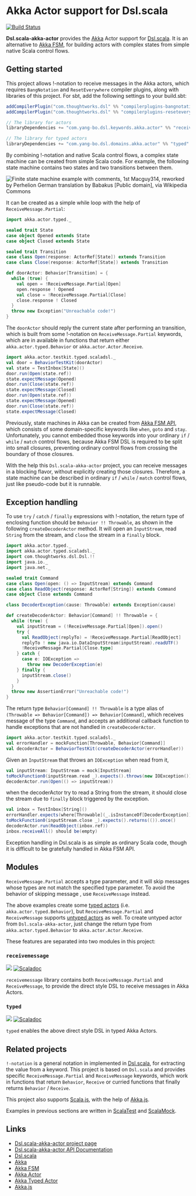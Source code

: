 # Akka Actor support for Dsl.scala

[![Build Status](https://travis-ci.org/Atry/Dsl.scala-akka-actor.svg?branch=master)](https://travis-ci.org/Atry/Dsl.scala-akka-actor)

**Dsl.scala-akka-actor** provides the [Akka](https://akka.io/) Actor support for [Dsl.scala](https://github.com/ThoughtWorksInc/Dsl.scala/). It is an alternative to [Akka FSM](https://doc.akka.io/docs/akka/current/fsm.html), for building actors with complex states from simple native Scala control flows.

## Getting started

This project allows !-notation to receive messages in the Akka actors, which requires `BangNotation` and `ResetEverywhere` compiler plugins, along with libraries of this project. For sbt, add the following settings to your build.sbt:

``` sbt
addCompilerPlugin("com.thoughtworks.dsl" %% "compilerplugins-bangnotation" % "latest.release")
addCompilerPlugin("com.thoughtworks.dsl" %% "compilerplugins-reseteverywhere" % "latest.release")

// The library for actors
libraryDependencies += "com.yang-bo.dsl.keywords.akka.actor" %% "receivemessage" % "latest.release"

// The library for typed actors
libraryDependencies += "com.yang-bo.dsl.domains.akka.actor" %% "typed" % "latest.release"
```

By combining !-notation and native Scala control flows, a complex state machine can be created from simple Scala code. For example, the following state machine contains two states and two transitions between them.

![Finite state machine example with comments, 1st Macguy314, reworked by Perhelion
German translation by Babakus [Public domain], via Wikipedia Commons](https://upload.wikimedia.org/wikipedia/commons/thumb/c/cf/Finite_state_machine_example_with_comments.svg/420px-Finite_state_machine_example_with_comments.svg.png)

It can be created as a simple while loop with the help of `ReceiveMessage.Partial`:

``` scala
import akka.actor.typed._

sealed trait State
case object Opened extends State
case object Closed extends State

sealed trait Transition
case class Open(response: ActorRef[State]) extends Transition
case class Close(response: ActorRef[State]) extends Transition

def doorActor: Behavior[Transition] = {
  while (true) {
    val open = !ReceiveMessage.Partial[Open]
    open.response ! Opened
    val close = !ReceiveMessage.Partial[Close]
    close.response ! Closed
  }
  throw new Exception("Unreachable code!")
}
```

The `doorActor` should reply the current state after performing an transition, which is built from some !-notation on `ReceiveMessage.Partial` keywords, which are in available in functions that return either `akka.actor.typed.Behavior` or `akka.actor.Actor.Receive`.

``` scala
import akka.actor.testkit.typed.scaladsl._
val door = BehaviorTestKit(doorActor)
val state = TestInbox[State]()
door.run(Open(state.ref))
state.expectMessage(Opened)
door.run(Close(state.ref))
state.expectMessage(Closed)
door.run(Open(state.ref))
state.expectMessage(Opened)
door.run(Close(state.ref))
state.expectMessage(Closed)
```

Previously, state machines in Akka can be created from [Akka FSM API](https://doc.akka.io/docs/akka/current/fsm.html), which consists of some domain-specific keywords like `when`, `goto` and `stay`. Unfortunately, you cannot embedded those keywords into your ordinary `if` / `while` / `match` control flows, because Akka FSM DSL is required to be split into small closures, preventing ordinary control flows from crossing the boundary of those closures.

With the help this `Dsl.scala-akka-actor` project, you can receive messages in a blocking flavor, without explicitly creating those closures. Therefore, a state machine can be described in ordinary `if` / `while` / `match` control flows, just like pseudo-code but it is runnable.

## Exception handling

To use `try` / `catch` / `finally` expressions with !-notation, the return type of enclosing function should be `Behavior !! Throwable`, as shown in the following `createDecoderActor` method. It will open an `InputStream`, read `String` from the stream, and `close` the stream in a `finally` block.

``` scala
import akka.actor.typed._
import akka.actor.typed.scaladsl._
import com.thoughtworks.dsl.Dsl.!!
import java.io._
import java.net._

sealed trait Command
case class Open(open: () => InputStream) extends Command
case class ReadObject(response: ActorRef[String]) extends Command
case object Close extends Command

class DecoderException(cause: Throwable) extends Exception(cause)

def createDecoderActor: Behavior[Command] !! Throwable = {
  while (true) {
    val inputStream = (!ReceiveMessage.Partial[Open]).open()
    try {
      val ReadObject(replyTo) = !ReceiveMessage.Partial[ReadObject]
      replyTo ! new java.io.DataInputStream(inputStream).readUTF()
      !ReceiveMessage.Partial[Close.type]
    } catch {
      case e: IOException =>
        throw new DecoderException(e)
    } finally {
      inputStream.close()
    }
  }
  throw new AssertionError("Unreachable code!")
}
```

The return type `Behavior[Command] !! Throwable` is a type alias of `(Throwable => Behavior[Command]) => Behavior[Command]`, which receives message of the type `Command`, and accepts an additional callback function to handle exceptions that are not handled in `createDecoderActor`.

``` scala
import akka.actor.testkit.typed.scaladsl._
val errorHandler = mockFunction[Throwable, Behavior[Command]]
val decoderActor = BehaviorTestKit(createDecoderActor(errorHandler))
```

Given an `InputStream` that throws an `IOException` when read from it,

``` scala
val inputStream: InputStream = mock[InputStream]
toMockFunction0(inputStream.read _).expects().throws(new IOException())
decoderActor.run(Open(() => inputStream))
```

when the decoderActor try to read a String from the stream, it should close the stream due to `finally` block triggered by the exception.

``` scala
val inbox = TestInbox[String]()
errorHandler.expects(where[Throwable](_.isInstanceOf[DecoderException])).returns(Behaviors.stopped)
toMockFunction0(inputStream.close _).expects().returns(()).once()
decoderActor.run(ReadObject(inbox.ref))
inbox.receiveAll() should be(empty)
```

Exception handling in Dsl.scala is as simple as ordinary Scala code, though it is difficult to be gratefully handled in Akka FSM API.

## Modules

`ReceiveMessage.Partial` accepts a type parameter, and it will skip messages whose types are not match the specified type parameter. To avoid the behavior of skipping message , use `ReceiveMessage` instead.

The above examples create some [typed actors](https://doc.akka.io/docs/akka/current/typed/actors.html) (i.e. `akka.actor.typed.Behavior`), but `ReceiveMessage.Partial` and `ReceiveMessage` supports [untyped actors](https://doc.akka.io/docs/akka/current/actors.html) as well. To create untyped actor from `Dsl.scala-akka-actor`, just change the return type from `akka.actor.typed.Behavior` to `akka.actor.Actor.Receive`.

These features are separated into two modules in this project:

### `receivemessage`

<a href="https://search.maven.org/search?q=g:com.yang-bo.dsl.keywords.akka.actor%20a:receivemessage_*"><img src="https://img.shields.io/maven-central/v/com.yang-bo.dsl.keywords.akka.actor/receivemessage_2.13.svg?label=libraryDependencies+%2B=+%22com.yang-bo.dsl.keywords.akka.actor%22+%25%25+%22receivemessage%22+%25"/></a> [![Scaladoc](https://javadoc.io/badge/com.yang-bo.dsl.keywords.akka.actor/receivemessage_2.13.svg?label=Documentation)](https://javadoc.io/page/com.yang-bo.dsl.keywords.akka.actor/receivemessage_2.13/latest/com/yang_bo/dsl/keywords/akka/actor/ReceiveMessage.html)

`receivemessage` library contains both `ReceiveMessage.Partial` and `ReceiveMessage`, to provide the direct style DSL to receive messages in Akka Actors.

### `typed`

<a href="https://search.maven.org/search?q=g:com.yang-bo.dsl.domains.akka.actor%20a:typed_*"><img src="https://img.shields.io/maven-central/v/com.yang-bo.dsl.domains.akka.actor/typed_2.13.svg?label=libraryDependencies+%2B=+%22com.yang-bo.dsl.domains.akka.actor%22+%25%25+%22typed%22+%25"/></a> [![Scaladoc](https://javadoc.io/badge/com.yang-bo.dsl.domains.akka.actor/typed_2.13.svg?label=Documentation)](https://javadoc.io/page/com.yang-bo.dsl.domains.akka.actor/typed_2.13/latest/com/yang_bo/dsl/domains/akka/actor/typed$.html)

`typed` enables the above direct style DSL in typed Akka Actors.

## Related projects

`!-notation` is a general notation in implemented in [Dsl.scala](https://github.com/ThoughtWorksInc/Dsl.scala/), for extracting the value from a keyword. This project is based on `Dsl.scala` and provides specific `ReceiveMessage.Partial` and `ReceiveMessage` keywords, which work in functions that return `Behavior`, `Receive` or curried functions that finally returns `Behavior` / `Receive`.

This project also supports [Scala.js](https://www.scala-js.org/), with the help of [Akka.js](http://akka-js.org/).

Examples in previous sections are written in [ScalaTest](http://www.scalatest.org/) and [ScalaMock](https://scalamock.org/).

## Links

* [Dsl.scala-akka-actor project page](https://github.com/Atry/Dsl.scala-akka-actor)
* [Dsl.scala-akka-actor API Documentation](https://javadoc.io/page/com.yang-bo.dsl.keywords.akka.actor/receivemessage_2.11/latest/com/yang_bo/dsl/domains/akka/actor/typed$.html)
* [Dsl.scala](https://github.com/ThoughtWorksInc/Dsl.scala/)
* [Akka](https://akka.io/)
* [Akka FSM](https://doc.akka.io/docs/akka/current/fsm.html)
* [Akka Actor](https://doc.akka.io/docs/akka/current/actors.html)
* [Akka Typed Actor](https://doc.akka.io/docs/akka/current/typed/actors.html)
* [Akka.js](http://akka-js.org/)
